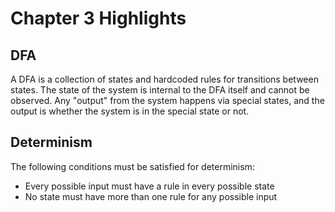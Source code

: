 # Chapter 3 Highlights

## DFA

A DFA is a collection of states and hardcoded rules for transitions between states. The state of the system is internal to the DFA itself and cannot be observed. Any "output" from the system happens via special states, and the output is whether the system is in the special state or not.

## Determinism

The following conditions must be satisfied for determinism:

- Every possible input must have a rule in every possible state
- No state must have more than one rule for any possible input

